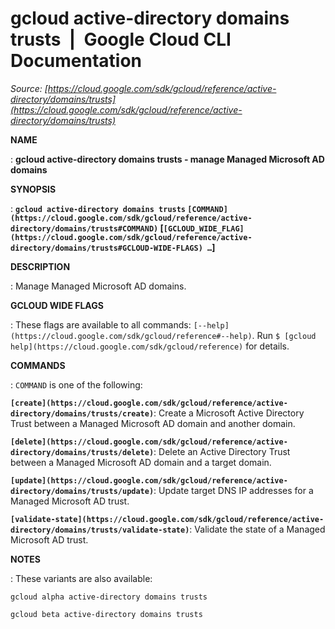 # gcloud active-directory domains trusts  |  Google Cloud CLI Documentation

*Source: [https://cloud.google.com/sdk/gcloud/reference/active-directory/domains/trusts](https://cloud.google.com/sdk/gcloud/reference/active-directory/domains/trusts)*

**NAME**

: **gcloud active-directory domains trusts - manage Managed Microsoft AD domains**

**SYNOPSIS**

: **`gcloud active-directory domains trusts` `[COMMAND](https://cloud.google.com/sdk/gcloud/reference/active-directory/domains/trusts#COMMAND)` [`[GCLOUD_WIDE_FLAG](https://cloud.google.com/sdk/gcloud/reference/active-directory/domains/trusts#GCLOUD-WIDE-FLAGS) …`]**

**DESCRIPTION**

: Manage Managed Microsoft AD domains.

**GCLOUD WIDE FLAGS**

: These flags are available to all commands: `[--help](https://cloud.google.com/sdk/gcloud/reference#--help)`.
Run `$ [gcloud help](https://cloud.google.com/sdk/gcloud/reference)` for details.

**COMMANDS**

: ``COMMAND`` is one of the following:

**`[create](https://cloud.google.com/sdk/gcloud/reference/active-directory/domains/trusts/create)`**:
Create a Microsoft Active Directory Trust between a Managed Microsoft AD domain
and another domain.

**`[delete](https://cloud.google.com/sdk/gcloud/reference/active-directory/domains/trusts/delete)`**:
Delete an Active Directory Trust between a Managed Microsoft AD domain and a
target domain.

**`[update](https://cloud.google.com/sdk/gcloud/reference/active-directory/domains/trusts/update)`**:
Update target DNS IP addresses for a Managed Microsoft AD trust.

**`[validate-state](https://cloud.google.com/sdk/gcloud/reference/active-directory/domains/trusts/validate-state)`**:
Validate the state of a Managed Microsoft AD trust.

**NOTES**

: These variants are also available:

```
gcloud alpha active-directory domains trusts
```

```
gcloud beta active-directory domains trusts
```